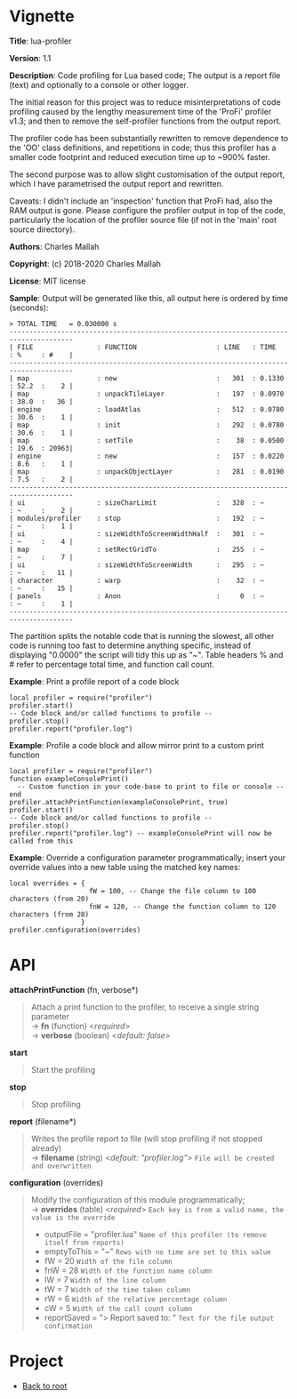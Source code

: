 # Vignette

**Title**:
lua-profiler

**Version**:
1.1

**Description**:
Code profiling for Lua based code;
The output is a report file (text) and optionally to a console or other logger.

The initial reason for this project was to reduce  misinterpretations of code profiling
caused by the lengthy measurement time of the 'ProFi' profiler v1.3;
and then to remove the self-profiler functions from the output report.

The profiler code has been substantially rewritten to remove dependence to the 'OO'
class definitions, and repetitions in code;
thus this profiler has a smaller code footprint and reduced execution time up to ~900% faster.

The second purpose was to allow slight customisation of the output report,
which I have parametrised the output report and rewritten.

Caveats: I didn't include an 'inspection' function that ProFi had, also the RAM
output is gone. Please configure the profiler output in top of the code, particularly the
location of the profiler source file (if not in the 'main' root source directory).


**Authors**:
Charles Mallah

**Copyright**:
(c) 2018-2020 Charles Mallah

**License**:
MIT license

**Sample**:
Output will be generated like this, all output here is ordered by time (seconds):

    > TOTAL TIME   = 0.030000 s
    --------------------------------------------------------------------------------------
    | FILE                : FUNCTION                    : LINE   : TIME   : %     : #    |
    --------------------------------------------------------------------------------------
    | map                 : new                         :   301  : 0.1330 : 52.2  :    2 |
    | map                 : unpackTileLayer             :   197  : 0.0970 : 38.0  :   36 |
    | engine              : loadAtlas                   :   512  : 0.0780 : 30.6  :    1 |
    | map                 : init                        :   292  : 0.0780 : 30.6  :    1 |
    | map                 : setTile                     :    38  : 0.0500 : 19.6  : 20963|
    | engine              : new                         :   157  : 0.0220 : 8.6   :    1 |
    | map                 : unpackObjectLayer           :   281  : 0.0190 : 7.5   :    2 |
    --------------------------------------------------------------------------------------
    | ui                  : sizeCharLimit               :   328  : ~      : ~     :    2 |
    | modules/profiler    : stop                        :   192  : ~      : ~     :    1 |
    | ui                  : sizeWidthToScreenWidthHalf  :   301  : ~      : ~     :    4 |
    | map                 : setRectGridTo               :   255  : ~      : ~     :    7 |
    | ui                  : sizeWidthToScreenWidth      :   295  : ~      : ~     :   11 |
    | character           : warp                        :    32  : ~      : ~     :   15 |
    | panels              : Anon                        :     0  : ~      : ~     :    1 |
    --------------------------------------------------------------------------------------

The partition splits the notable code that is running the slowest, all other code is running
too fast to determine anything specific, instead of displaying "0.0000" the script will tidy
this up as "~". Table headers % and # refer to percentage total time, and function call count.


**Example**:
Print a profile report of a code block

    local profiler = require("profiler")
    profiler.start()
    -- Code block and/or called functions to profile --
    profiler.stop()
    profiler.report("profiler.log")


**Example**:
Profile a code block and allow mirror print to a custom print function

    local profiler = require("profiler")
    function exampleConsolePrint()
      -- Custom function in your code-base to print to file or console --
    end
    profiler.attachPrintFunction(exampleConsolePrint, true)
    profiler.start()
    -- Code block and/or called functions to profile --
    profiler.stop()
    profiler.report("profiler.log") -- exampleConsolePrint will now be called from this


**Example**:
Override a configuration parameter programmatically; insert your override values into a
new table using the matched key names:

    local overrides = {
                        fW = 100, -- Change the file column to 100 characters (from 20)
                        fnW = 120, -- Change the function column to 120 characters (from 28)
                      }
    profiler.configuration(overrides)


# API

**attachPrintFunction** (fn, verbose\*)  

> Attach a print function to the profiler, to receive a single string parameter  
> &rarr; **fn** (function) <*required*>  
> &rarr; **verbose** (boolean) <*default: false*>  

**start**
> Start the profiling  

**stop**
> Stop profiling  

**report** (filename\*)  

> Writes the profile report to file (will stop profiling if not stopped already)  
> &rarr; **filename** (string) <*default: "profiler.log"*> `File will be created and overwritten`  

**configuration** (overrides)  

> Modify the configuration of this module programmatically;  
> &rarr; **overrides** (table) <*required*> `Each key is from a valid name, the value is the override`  
> - outputFile = "profiler.lua" `Name of this profiler (to remove itself from reports)`  
> - emptyToThis = "~" `Rows with no time are set to this value`  
> - fW = 20 `Width of the file column`  
> - fnW = 28 `Width of the function name column`  
> - lW = 7 `Width of the line column`  
> - tW = 7 `Width of the time taken column`  
> - rW = 6 `Width of the relative percentage column`  
> - cW = 5 `Width of the call count column`  
> - reportSaved = "> Report saved to: " `Text for the file output confirmation`  

# Project

+ [Back to root](README.md)
